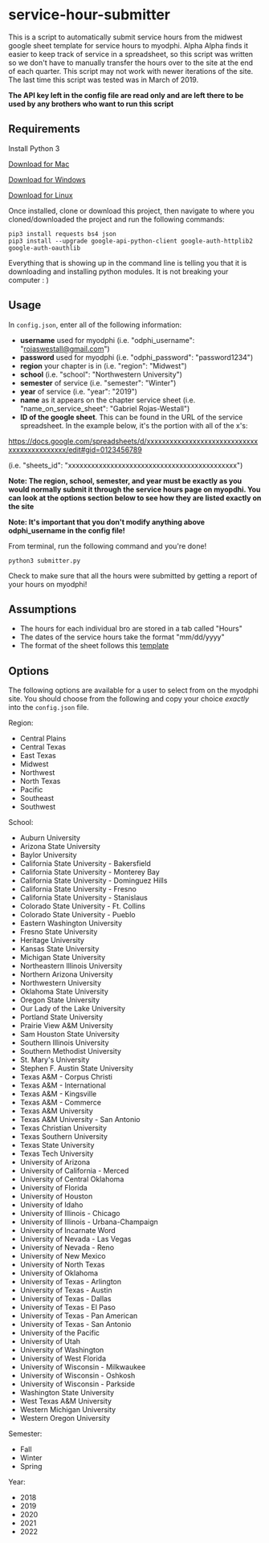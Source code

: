 # service-hour-submitter
This is a script to automatically submit service hours from the midwest google sheet template for service hours to myodphi. Alpha Alpha finds it easier to keep track of service in a spreadsheet, so this script was written so we don't have to manually transfer the hours over to the site at the end of each quarter. This script may not work with newer iterations of the site. The last time this script was tested was in March of 2019.

**The API key left in the config file are read only and are left there to be used by any brothers who want to run this script**

## Requirements
Install Python 3

[Download for Mac](https://docs.python-guide.org/starting/install3/osx/#install3-osx)

[Download for Windows](https://docs.python-guide.org/starting/install3/win/#install3-windows)

[Download for Linux](https://docs.python-guide.org/starting/install3/linux/#install3-linux)

Once installed, clone or download this project, then navigate to where you cloned/downloaded the project and run the following commands:

```
pip3 install requests bs4 json
pip3 install --upgrade google-api-python-client google-auth-httplib2 google-auth-oauthlib
```

Everything that is showing up in the command line is telling you that it is downloading and installing python modules. It is not breaking your computer : )


## Usage
In `config.json`, enter all of the following information:
- **username** used for myodphi (i.e. "odphi_username": "rojaswestall@gmail.com")
- **password** used for myodphi (i.e. "odphi_password": "password1234")
- **region** your chapter is in (i.e. "region": "Midwest")
- **school** (i.e. "school": "Northwestern University")
- **semester** of service (i.e. "semester": "Winter")
- **year** of service (i.e. "year": "2019")
- **name** as it appears on the chapter service sheet (i.e. "name_on_service_sheet": "Gabriel Rojas-Westall")
- **ID of the google sheet**. This can be found in the URL of the service spreadsheet. In the example below, it's the portion with all of the x's:

https://docs.google.com/spreadsheets/d/xxxxxxxxxxxxxxxxxxxxxxxxxxxxxxxxxxxxxxxxxxxx/edit#gid=0123456789

(i.e. "sheets_id": "xxxxxxxxxxxxxxxxxxxxxxxxxxxxxxxxxxxxxxxxxxxx")

**Note: The region, school, semester, and year must be exactly as you would normally submit it through the service hours page on myopdhi. You can look at the options section below to see how they are listed exactly on the site**

**Note: It's important that you don't modify anything above odphi_username in the config file!**

From terminal, run the following command and you're done!
```
python3 submitter.py
```

Check to make sure that all the hours were submitted by getting a report of your hours on myodphi!


## Assumptions
- The hours for each individual bro are stored in a tab called "Hours"
- The dates of the service hours take the format "mm/dd/yyyy"
- The format of the sheet follows this [template](https://docs.google.com/spreadsheets/d/1dkmCiNWbt00yAwdC3qgnSNqTY2I8pQ9Vt1f3GGHy5Vo/edit#gid=1403236818)


## Options
The following options are available for a user to select from on the myodphi site. You should choose from the following and copy your choice *exactly* into the `config.json` file.

Region:
- Central Plains
- Central Texas
- East Texas
- Midwest
- Northwest
- North Texas
- Pacific
- Southeast
- Southwest

School:
- Auburn University
- Arizona State University
- Baylor University
- California State University - Bakersfield
- California State University - Monterey Bay
- California State University - Dominguez Hills
- California State University - Fresno
- California State University - Stanislaus
- Colorado State University - Ft. Collins
- Colorado State University - Pueblo
- Eastern Washington University
- Fresno State University
- Heritage University
- Kansas State University
- Michigan State University
- Northeastern Illinois University
- Northern Arizona University
- Northwestern University
- Oklahoma State University
- Oregon State University
- Our Lady of the Lake University
- Portland State University
- Prairie View A&M University
- Sam Houston State University
- Southern Illinois University
- Southern Methodist University
- St. Mary's University
- Stephen F. Austin State University
- Texas A&M - Corpus Christi
- Texas A&M - International
- Texas A&M - Kingsville
- Texas A&M - Commerce
- Texas A&M University
- Texas A&M University - San Antonio
- Texas Christian University
- Texas Southern University
- Texas State University
- Texas Tech University
- University of Arizona
- University of California - Merced
- University of Central Oklahoma
- University of Florida
- University of Houston
- University of Idaho
- University of Illinois - Chicago
- University of Illinois - Urbana-Champaign
- University of Incarnate Word
- University of Nevada - Las Vegas
- University of Nevada - Reno
- University of New Mexico
- University of North Texas
- University of Oklahoma
- University of Texas - Arlington
- University of Texas - Austin
- University of Texas - Dallas
- University of Texas - El Paso
- University of Texas - Pan American
- University of Texas - San Antonio
- University of the Pacific
- University of Utah
- University of Washington
- University of West Florida
- University of Wisconsin - Milkwaukee
- University of Wisconsin - Oshkosh
- University of Wisconsin - Parkside
- Washington State University
- West Texas A&M University
- Western Michigan University
- Western Oregon University

Semester:
- Fall
- Winter
- Spring

Year:
- 2018
- 2019
- 2020
- 2021
- 2022
